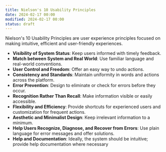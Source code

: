 ```yaml
---
title: Nielson's 10 Usability Principles
date: 2024-02-17 00:00
modified: 2024-02-17 00:00
status: draft
---
```


Nielson's 10 Usability Principles are user experience principles focused on making intuitive, efficient and user-friendly experiences.

- **Visibility of System Status**: Keep users informed with timely feedback.
- **Match between System and Real World**: Use familiar language and real-world conventions.
- **User Control and Freedom**: Offer an easy way to undo actions.
- **Consistency and Standards**: Maintain uniformity in words and actions across the platform.
- **Error Prevention**: Design to eliminate or check for errors before they occur.
- **Recognition Rather Than Recall**: Make information visible or easily accessible.
- **Flexibility and Efficiency**: Provide shortcuts for experienced users and customization for frequent actions.
- **Aesthetic and Minimalist Design**: Keep irrelevant information to a minimum.
- **Help Users Recognize, Diagnose, and Recover from Errors**: Use plain language for error messages and offer solutions.
- **Help and Documentation**: Ideally, the system should be  intuitive; provide help documentation where necessary